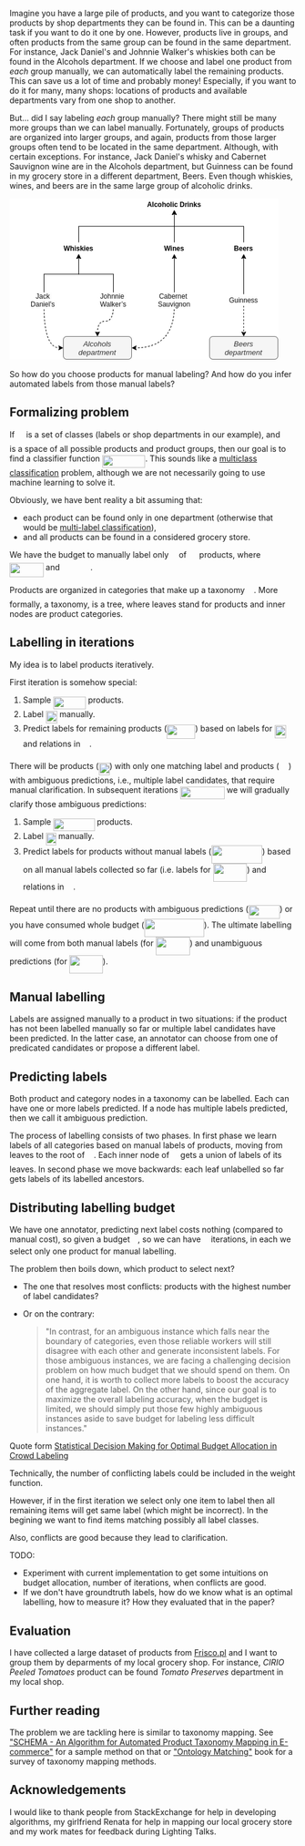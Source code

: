 Imagine you have a large pile of products, and you want to categorize those products by shop departments they can be found in. This can be a daunting task if you want to do it one by one. However, products live in groups, and often products from the same group can be found in the same department. For instance, Jack Daniel's and Johnnie Walker's whiskies both can be found in the Alcohols department. If we choose and label one product from *each* group manually, we can automatically label the remaining products. This can save us a lot of time and probably money! Especially, if you want to do it for many, many shops: locations of products and available departments vary from one shop to another. 

But... did I say labeling *each* group manually? There might still be many more groups than we can label manually. Fortunately,
groups of products are organized into larger groups, and again, products from those larger groups often tend to be located in the same department. Although, with certain exceptions. For instance, Jack Daniel's whisky and Cabernet Sauvignon wine are in the Alcohols department, but Guinness can be found in my grocery store in a different department, Beers. Even though whiskies, wines, and beers are in the same large group of alcoholic drinks.

![image-title](imgs/tree_1.png)

So how do you choose products for manual labeling? And how do you infer automated labels from those manual labels?

Formalizing problem
-------------------

If <img src="svgs/fce9019a5e1fa63e079199cd9b11c55e.svg?invert_in_darkmode" align=middle width=12.337954199999992pt height=22.465723500000017pt/> is a set of classes (labels or shop departments in our example), and <img src="svgs/7da75f4e61cdeabf944740206b511812.svg?invert_in_darkmode" align=middle width=14.132466149999988pt height=22.465723500000017pt/> is a space of all possible products and product groups, then our goal is to find a classifier function <img src="svgs/66ac6408d7fc5921ca31194bdcb08df9.svg?invert_in_darkmode" align=middle width=75.55685114999999pt height=22.831056599999986pt/>. This sounds like a [multiclass classification](https://en.wikipedia.org/wiki/Multiclass_classification) problem, although we are not necessarily going to use machine learning to solve it. 

Obviously, we have bent reality a bit assuming that:

* each product can be found only in one department (otherwise that would be [multi-label classification](https://en.wikipedia.org/wiki/Multi-label_classification)), 
* and all products can be found in a considered grocery store.

We have the budget to manually label only <img src="svgs/55a049b8f161ae7cfeb0197d75aff967.svg?invert_in_darkmode" align=middle width=9.86687624999999pt height=14.15524440000002pt/> of <img src="svgs/0e51a2dede42189d77627c4d742822c3.svg?invert_in_darkmode" align=middle width=14.433101099999991pt height=14.15524440000002pt/> products, where <img src="svgs/4eda06e639f0759a58c5e781852a21a6.svg?invert_in_darkmode" align=middle width=59.61564179999999pt height=24.65753399999998pt/> and <img src="svgs/489babe086c218990c6c44560f8017cf.svg?invert_in_darkmode" align=middle width=49.87057679999999pt height=17.723762100000005pt/>. 

Products are organized in categories that make up a taxonomy <img src="svgs/2f118ee06d05f3c2d98361d9c30e38ce.svg?invert_in_darkmode" align=middle width=11.889314249999991pt height=22.465723500000017pt/>. More formally, a taxonomy, is a tree, where leaves stand 
for products and inner nodes are product categories.

Labelling in iterations
-----------------------

My idea is to label products iteratively.

First iteration is somehow special:

1. Sample <img src="svgs/b4fdbf4e9e08385fb7c6dd70d18f51b6.svg?invert_in_darkmode" align=middle width=57.043308299999985pt height=22.465723500000017pt/> products.
2. Label <img src="svgs/4a0dab614eaf1e6dc58146666d67ace8.svg?invert_in_darkmode" align=middle width=20.17129784999999pt height=22.465723500000017pt/> manually.
3. Predict labels for remaining products (<img src="svgs/03c23a1fe5a7b9dee5217b678ef3e840.svg?invert_in_darkmode" align=middle width=49.82872784999999pt height=24.65753399999998pt/>) based on labels for <img src="svgs/4a0dab614eaf1e6dc58146666d67ace8.svg?invert_in_darkmode" align=middle width=20.17129784999999pt height=22.465723500000017pt/> and relations in <img src="svgs/2f118ee06d05f3c2d98361d9c30e38ce.svg?invert_in_darkmode" align=middle width=11.889314249999991pt height=22.465723500000017pt/>.

There will be products (<img src="svgs/4e1dcfc6c3009ba241e86add0e87a9d1.svg?invert_in_darkmode" align=middle width=19.034022149999988pt height=22.465723500000017pt/>) with only one matching label and products (<img src="svgs/264fba1c7ab2f0bc1611dac6780708a6.svg?invert_in_darkmode" align=middle width=16.632471899999988pt height=22.465723500000017pt/>) with ambiguous predictions, i.e., 
multiple label candidates, that require manual clarification. In subsequent iterations <img src="svgs/a07e538fdb521b27534795a0845f6f0f.svg?invert_in_darkmode" align=middle width=77.80903184999998pt height=21.68300969999999pt/> we will gradually 
clarify those ambiguous predictions:

1. Sample <img src="svgs/d537974612b119219327f3d9633751a2.svg?invert_in_darkmode" align=middle width=72.56657099999998pt height=22.465723500000017pt/> products. 
2. Label <img src="svgs/1338d1e5163ba5bc872f1411dd30b36a.svg?invert_in_darkmode" align=middle width=18.269651399999987pt height=22.465723500000017pt/> manually.
3. Predict labels for products without manual labels (<img src="svgs/d1dfb5f289dc5485aecfbf46ef4b1275.svg?invert_in_darkmode" align=middle width=89.38933574999999pt height=31.75825949999999pt/>) based on all manual labels collected so far (i.e. labels for <img src="svgs/8b5f51cbd69b19bcd7d49c6f07f6272a.svg?invert_in_darkmode" align=middle width=59.73190574999998pt height=31.75825949999999pt/>) and relations in <img src="svgs/2f118ee06d05f3c2d98361d9c30e38ce.svg?invert_in_darkmode" align=middle width=11.889314249999991pt height=22.465723500000017pt/>.

Repeat until there are no products with ambiguous predictions (<img src="svgs/c14048522285c45bc782814beee94acd.svg?invert_in_darkmode" align=middle width=54.82200899999998pt height=24.65753399999998pt/>) or you have consumed whole
budget (<img src="svgs/77e26f659508bed2a277eb15d2113492.svg?invert_in_darkmode" align=middle width=105.12371594999999pt height=31.75825949999999pt/>). The ultimate labelling will come from both manual labels
(for <img src="svgs/8b5f51cbd69b19bcd7d49c6f07f6272a.svg?invert_in_darkmode" align=middle width=59.73190574999998pt height=31.75825949999999pt/>) and unambiguous predictions (for <img src="svgs/affb5ec0de99c455da0189c50279e339.svg?invert_in_darkmode" align=middle width=58.59463004999999pt height=31.75825949999999pt/>).

Manual labelling
----------------

Labels are assigned manually to a product in two situations: if the product has not been labelled manually so far or multiple label candidates have been predicted. In the latter case, an annotator can choose from one of predicated candidates or propose a different label.



Predicting labels
-----------------

Both product and category nodes in a taxonomy can be labelled. Each can have one or more labels predicted. If a node
has multiple labels predicted, then we call it ambiguous prediction.

The process of labelling consists of two phases. In first phase we learn labels of all categories based on manual labels of products, moving from leaves to the root of <img src="svgs/2f118ee06d05f3c2d98361d9c30e38ce.svg?invert_in_darkmode" align=middle width=11.889314249999991pt height=22.465723500000017pt/>. Each inner node of <img src="svgs/2f118ee06d05f3c2d98361d9c30e38ce.svg?invert_in_darkmode" align=middle width=11.889314249999991pt height=22.465723500000017pt/> gets a union of labels of its leaves. In second phase we move backwards: each leaf unlabelled so far gets labels of its labelled ancestors.



Distributing labelling budget
-----------------------------

We have one annotator, predicting next label costs nothing (compared to manual cost), so given a budget <img src="svgs/55a049b8f161ae7cfeb0197d75aff967.svg?invert_in_darkmode" align=middle width=9.86687624999999pt height=14.15524440000002pt/>, so we can have <img src="svgs/55a049b8f161ae7cfeb0197d75aff967.svg?invert_in_darkmode" align=middle width=9.86687624999999pt height=14.15524440000002pt/> iterations, in each we select only one product for manual labelling.

The problem then boils down, which product to select next?
- The one that resolves most conflicts: products with the highest number of label candidates?
- Or on the contrary: 
  
  > "In contrast, for an ambiguous instance which falls near the boundary of categories, even
those reliable workers will still disagree with each other and generate inconsistent labels.
For those ambiguous instances, we are facing a challenging decision problem on how much
budget that we should spend on them. On one hand, it is worth to collect more labels to
boost the accuracy of the aggregate label. On the other hand, since our goal is to maximize
the overall labeling accuracy, when the budget is limited, we should simply put those few
highly ambiguous instances aside to save budget for labeling less difficult instances." 

Quote form [Statistical Decision Making for Optimal Budget Allocation in Crowd Labeling](https://www.jmlr.org/papers/volume16/chen15a/chen15a.pdf)

Technically, the number of conflicting labels could be included in the weight function.

However, if in the first iteration we select only one item to label then all remaining items will get same label (which might be incorrect). In the begining we want to find items matching possibly all label classes. 

Also, conflicts are good because they lead to clarification. 

TODO:
- Experiment with current implementation to get some intuitions on budget allocation, number of iterations, when conflicts are good.
- If we don't have groundtruth labels, how do we know what is an optimal labelling, how to measure it? How they evaluated that in the paper?


Evaluation
----------

I have collected a large dataset of products from [Frisco.pl](https://www.frisco.pl/) and I want to group them by deparments of my local grocery shop. For instance, *CIRIO Peeled Tomatoes* product can be found *Tomato Preserves* department in my local shop. 

Further reading
---------------

The problem we are tackling here is similar to taxonomy mapping. See ["SCHEMA - An Algorithm for Automated
Product Taxonomy Mapping in E-commerce"][1] for a sample method on that or ["Ontology Matching"][2] book for a survey of taxonomy mapping methods.

Acknowledgements
----------------

I would like to thank people from StackExchange for help in developing algorithms, my girlfriend Renata for help in mapping our local grocery store and my work mates for feedback during Lighting Talks.

[1]: https://link.springer.com/content/pdf/10.1007/978-3-642-30284-8_27.pdf
[2]: http://www.filosofiacienciaarte.org/attachments/article/1129/Je%CC%81ro%CC%82me%20Euzenat-Ontology%20Matching.pdf
